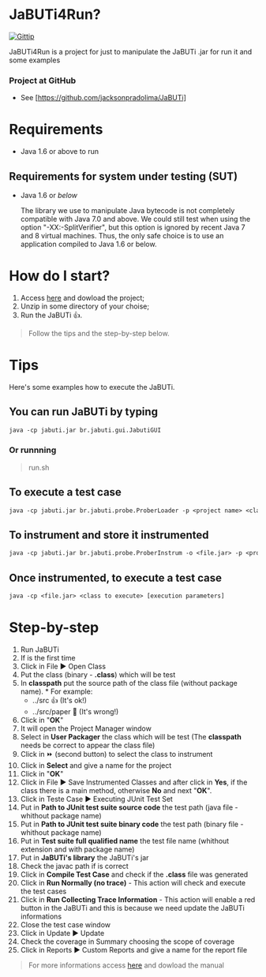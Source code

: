 # JaBUTi4Run?

[![Gittip](https://img.shields.io/badge/Latest%20stable-2.0-green.svg?style=flat-squared)]()

JaBUTi4Run is a project for just to manipulate the JaBUTi .jar for run it and some examples

### Project at GitHub

- See [https://github.com/jacksonpradolima/JaBUTi] 

# Requirements

- Java 1.6 or above to run


## Requirements for system under testing (SUT)

- Java 1.6 or _below_

  The library we use to manipulate Java bytecode is not completely compatible with Java 7.0 and above. We could still test when using the option "-XX:-SplitVerifier", but this option is ignored by recent Java 7 and 8 virtual machines. Thus, the only safe choice is to use an application compiled to Java 1.6 or below.

# How do I start?

1. Access [here](https://github.com/jacksonpradolima/JaBUTi4Run/archive/master.zip) and dowload the project;
2. Unzip in some directory of your choise;
2. Run the JaBUTi :+1:.

> Follow the tips and the step-by-step below.

# Tips

Here's some examples how to execute the JaBUTi.

## You can run JaBUTi by typing
```tex
java -cp jabuti.jar br.jabuti.gui.JabutiGUI
```

### Or runnning 
> run.sh

## To execute a test case
```tex
java -cp jabuti.jar br.jabuti.probe.ProberLoader -p <project name> <class to execute> [execution parameters]
```

## To instrument and store it instrumented
```tex
java -cp jabuti.jar br.jabuti.probe.ProberInstrum -o <file.jar> -p <project name> <class to execute>
```

## Once instrumented, to execute a test case
```tex
java -cp <file.jar> <class to execute> [execution parameters]
```

# Step-by-step

1. Run JaBUTi
2. If is the first time
  1. Click in File :arrow_forward: Open Class
  2. Put the class (binary - **.class**) which will be test
  3. In **classpath** put the source path of the class file (without package name). 
    * For example: 
      -  ../src :+1: (It's ok!)
      -  ../src/paper :no_entry_sign: (It's wrong!)
  4. Click in "**OK**"
  5. It will open the Project Manager window
  6. Select in **User Packager** the class which will be test (The **classpath** needs be correct to appear the class file)
  7. Click in :fast_forward: (second button) to select the class to instrument 
  8. Click in **Select** and give a name for the project
  9. Click in "**OK**"
  10. Click in File :arrow_forward: Save Instrumented Classes and after click in **Yes**, if the class there is a main method, otherwise **No** and next "**OK**".
3. Click in Teste Case :arrow_forward: Executing JUnit Test Set
  1. Put in **Path to JUnit test suite source code** the test path (java file - whithout package name) 
  2. Put in **Path to JUnit test suite binary code** the test path (binary file - whithout package name) 
  3. Put in **Test suite full qualified name** the test file name (whithout extension and with package name)
  4. Put in **JaBUTi's library** the JaBUTi's jar 
  5. Check the javac path if is correct
  6. Click in **Compile Test Case** and check if the **.class** file was generated
  7. Click in **Run Normally (no trace)** - This action will check and execute the test cases
  8. Click in **Run Collecting Trace Information** - This action will enable a red button in the JaBUTi and this is because we need update the JaBUTi informations
  9. Close the test case window 
4. Click in Update :arrow_forward: Update
5. Check the coverage in Summary choosing the scope of coverage
6. Click in Reports :arrow_forward: Custom Reports and give a name for the report file

> For more informations access [here](https://github.com/jacksonpradolima/JaBUTi4Run/archive/master.zip) and dowload the manual





